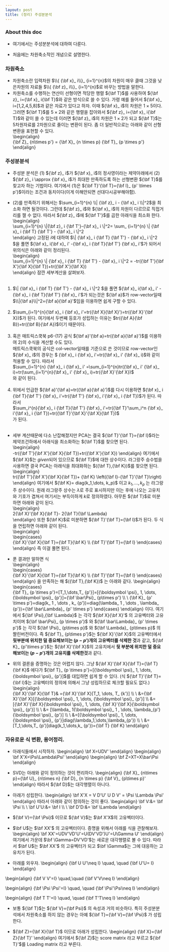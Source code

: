 ```yaml
---	
layout: post	
title: (정리) 주성분분석	
--- 	
```


### About this doc

- 여기에서는 주성분분석에 대하여 다룬다. 

- 처음에는 차원축소적인 개념으로 설명한다. 

### 차원축소

- 차원축소란 입력차원 $\\{ {\bf x}_ i\\}_ {i=1}^{n}$의 차원이 매우 클때 그것을 낮은차원의 자료들 $\\{ {\bf z}_ i\\}_ {i=1}^{n}$로 바꾸는 방법을 말한다. 	
- 차원축소를 수행하는 연산이 선형이면 적당한 행렬 ${\bf T}$를 사용하여 ${\bf z}_ i={\bf x}_ i{\bf T}$와 같은 방식으로 쓸 수 있다. 가령 예를 들어서 ${\bf x}_ i=[1,2,4,5,8]$과 같은 자료가 있다고 하자. 이때 ${\bf x}_ i$의 차원은 $1\times 5$이다. 그러면 ${\bf T}$를 $5\times 2$와 같은 행렬을 잡아와서 ${\bf z}_ i={\bf x}_ i{\bf T}$와 같이 쓸 수 있는데 이러면 ${\bf z}_ i$의 차원은 $1 \times 2$가 되고 ${\bf T}$는 5차원자료를 2차원으로 줄이는 변환이 된다. 좀 더 일반적으로는 아래와 같이 선형변환을 표현할 수 있다. 	
\begin{align}	
{\bf Z}_ {n\times p'} = {\bf X}_ {n \times p} {\bf T}_ {p \times p'} 	
\end{align}	

### 주성분분석 

- 주성분 분석은 (1) ${\bf z}_ i$가 ${\bf x}_ i$의 정사영이라는 제약아래에서 (2) ${\bf z}_ i \approx {\bf x}_ i$가 최대한 만족하도록 하는 선형변환 ${\bf T}$를 찾고자 하는 기법이다. 여기에서 (1)은  ${\bf T}'{\bf T}={\bf I}_ {p' \times p'}$이라는 조건과 동치이다(이게 이해안되면 선대다시공부해야함). 	

- (2)를 만족하기 위해서는 $\sum_{i=1}^{n} \\| {\bf z}_ i - {\bf x}_ i \\|^2$을 최소화 하면 될것이다. 그런데 ${\bf z}_ i$와 ${\bf x}_ i$의 차원이 다르므로 직접거리를 잴 수 없다. 따라서 ${\bf z}_ i$에 ${\bf T'}$를 곱한 아래식을 최소화 한다. 	
\begin{align}	
\sum_{i=1}^{n} \\|{\bf z}_ i {\bf T'}-{\bf x}_ i \\|^2= \sum_ {i=1}^{n}  \\| {\bf x}_ i {\bf T} {\bf T'} - {\bf x}_ i \\|^2 	
\end{align}	
고정된 $i$에 대하여 $\\| {\bf x}_ i {\bf T} {\bf T'} - {\bf x}_ i \\|^2 $을 풀면 ${\bf x}_ i{\bf x}_ i' -{\bf x}_ i {\bf T}{\bf T'} {\bf x}_ i'$가 되어서 위의식은 아래와 같이 정리된다. 	
\begin{align}	
\sum_{i=1}^{n}  \\| {\bf x}_ i {\bf T} {\bf T'} - {\bf x}_ i \\|^2 = -tr({\bf T'}{\bf X'}{\bf X}{\bf T})+tr({\bf X'}{\bf X})	
\end{align}	
잠깐 세부계산을 살펴보자. <br/><br/>	
1) $\\| {\bf x}_ i {\bf T} {\bf T'} - {\bf x}_ i \\|^2 $을 풀면 ${\bf x}_ i{\bf x}_ i' -{\bf x}_ i {\bf T}{\bf T'} {\bf x}_ i'$가 되는것은 ${\bf a}$가 row-vector일때 $\\|{\bf a}\\|^2={\bf a}{\bf a}'$임을 이용하면 쉽게 구할 수 있다. <br/><br/>	
2) $\sum_{i=1}^{n}{\bf x}_ i {\bf x}_ i'=tr({\bf X}{\bf X}')=tr({\bf X}'{\bf X})$가 된다. 여기에서 두번째 등호가 성립하는 이유는 $tr({\bf A}{\bf B})=tr({\bf B}{\bf A})$이기 때문이다. <br/><br/>	
3) 혹은 매트릭스쿡북 p6-(17) 공식 ${\bf a}'{\bf a}=tr({\bf a}{\bf a}')$를 이용하여 2)의 수식을 계산할 수도 있다. 	
매트릭스쿡북의 공식은 col-vector일때를 기준으로 쓴 것이므로 row-vector인 ${\bf x}_ i$의 경우는 $ {\bf x}_ i {\bf x}_ i'=tr({\bf x}_ i' {\bf x}_ i)$와 같이 적용할 수 있다. 따라서 	
$\sum_{i=1}^{n} {\bf x}_ i {\bf x}_ i' =\sum_{i=1}^{n}tr({\bf x}_ i' {\bf x}_ i)=tr(\sum_{i=1}^{n}{\bf x}_ i' {\bf x}_ i)=tr({\bf X}'{\bf X})$	
와 같이 된다.  <br/><br/>	
4) 위에서 언급한 ${\bf a}'{\bf a}=tr({\bf a}{\bf a}')$를 다시 이용하면 ${\bf x}_ i {\bf T}{\bf T'} {\bf x}_ i'=tr({\bf T'} {\bf x}_ i'{\bf x}_ i {\bf T})$가 된다. 따라서 	
$\sum_i^{n}{\bf x}_ i {\bf T}{\bf T'} {\bf x}_ i'=tr({\bf T}'\sum_i^n {\bf x}_ i'{\bf x}_ i  {\bf T})=tr({\bf T}'{\bf X}'{\bf X}{\bf T})$	
가 된다. <br/><br/>	

- 세부 계산때문에 다소 난잡해졌지만 PCA는 결국 ${\bf T}'{\bf T}={\bf I}$라는 제약조건하에서 아래식을 최소화하는 ${\bf T}$를 찾으면 된다. 	
\begin{align}	
-tr({\bf T'}{\bf X'}{\bf X}{\bf T})+tr({\bf X'}{\bf X})	
\end{align}	
여기에서 ${\bf X}$는 *given*되어 있으므로 ${\bf T}$에 대한 상수이다. 라그랑주 승수법을 사용하면 결국 PCA는 아래식을 최대화하는 $({\bf T},{\bf K})$를 찾으면 된다. 	
\begin{align}	
tr({\bf T'}{\bf X'}{\bf X}{\bf T})+ {\bf K} \left({\bf I}-{\bf T}'{\bf T}\right)	
\end{align}	
여기에서 ${\bf K}= diag(k_1,\dots, k_p)$ 이고 $k_1,\dots,k_p$ 는 라그랑주 상수이다. 원래 라그랑주 상수는 $\lambda$로 주로 표시하지만 이는 후에 나오는 고유치와 기호가 겹쳐서 여기서는 부득이하게 $k$로 정의하였다. 아무튼 ${\bf T}$로 미분하면 아래와 같이 된다. 	
\begin{align}	
2{\bf X}'{\bf X}{\bf T}- 2{\bf T}{\bf \Lambda}	
\end{align}	
또한 ${\bf K}$로 미분하면 ${\bf T}'{\bf T}={\bf I}$가 된다. 두 식을 연립하면 아래와 같이 된다. 	
\begin{align}	
\begin{cases}	
{\bf X}'{\bf X}{\bf T}={\bf T}{\bf K} \\\\ 
{\bf T}'{\bf T}={\bf I}	
\end{cases}	
\end{align}	
즉 이걸 풀면 된다. 	

- 푼 결과만 말하면 식	
\begin{align}	
\begin{cases}	
{\bf X}'{\bf X}{\bf T}={\bf T}{\bf K} \\\\ 
{\bf T}'{\bf T}={\bf I}	
\end{cases}	
\end{align}	
을 만족하는 해 $({\bf T},{\bf K})$ 는 아래와 같다. 
\begin{align}	
\begin{cases}	
{\bf T}_ {p \times p'}=[T_1,\dots,T_ {p'}]=[{\boldsymbol \psi}_ 1, \dots,{\boldsymbol \psi}_ {p'}]={\bf \bar\Psi}_ {p\times p'}	 \\\\ \\
{\bf K}_ {p' \times p'}=diag(k_ 1 , \dots , k_ {p'})=diag(\lambda_ 1 , \dots , \lambda_ {p'})={\bf \bar\Lambda}_ {p' \times p'}
\end{cases}	
\end{align}	
이다. 여기에서 ${\bf \Psi},{\bf \Lambda}$ 는 각각 ${\bf X}{\bf X}'$ 의 고유벡터와 고유치이며 ${\bf \bar\Psi}_ {p \times p'}$ 와 ${\bf \bar\Lambda}_ {p' \times p'}$ 는 각각 ${\bf \Psi}_ {p\times p}$ 와 ${\bf \Lambda}_ {p\times p}$ 의 짤린버전이다. 즉 ${\bf T}_ {p\times p'}$는 ${\bf X}'{\bf X}$의 고유벡터에서 **뒷부분에 위치한 덜 중요해보이는 $(p-p')$개의 고유벡터를 삭제한 것**과 같고, ${\bf K}_ {p'\times p'}$는 ${\bf X}'{\bf X}$의 고유치에서 **뒷 부분에 위치한 덜 중요해보이는 $(p-p')$개의 고유치를 삭제한것**과 같다. 

- 위의 결론을 증명하는 것은 어렵지 않다. 그냥 ${\bf X}'{\bf X}{\bf T}={\bf T}{\bf K}$ 에다가 ${\bf T}_ {p \times p'}=[{\boldsymbol \psi}_ 1, \dots, {\boldsymbol \psi}_ {p'}]$를 대입하면 쉽게 할 수 있다. (식 ${\bf T}'{\bf T}={\bf I}$는 고유벡터의 정의에 의해서 그냥 성립하므로 체크할 필요도 없다.) 	
\begin{align}	
{\bf X}'{\bf X}{\bf T}&
={\bf X}'{\bf X}[T_1, \dots, T_ {k'}] \\\\ \\
&={\bf X}'{\bf X}[{\boldsymbol \psi}_ 1, \dots, {\boldsymbol \psi}_ {p'}] \\\\ 
&=[{\bf X}'{\bf X}{\boldsymbol \psi}_ 1, \dots, {\bf X}'{\bf X}{\boldsymbol \psi}_ {p'}] \\\\ \\
&= [\lambda_ 1{\boldsymbol \psi}_ 1 , \dots, \lambda_{p'}{\boldsymbol \psi}_ {p'}] \\\\ \\
&=[{\boldsymbol \psi}_ 1, \dots, {\boldsymbol \psi}_ {p'}]diag(\lambda_1,\dots,\lambda_{p'}) \\\\ \\
&=[T_1,\dots,T_ {p'}]diag(k_1,\dots,k_ {p'})={\bf T} {\bf K}
\end{align}

### 자유로운 식 변환, 용어정리. 

- 아래식들에서 시작하자. 
\begin{align}
\bf X=UDV'
\end{align}
\begin{align}
\bf X'X=\Psi\Lambda\Psi'
\end{align}
\begin{align}
\bf Z=XT=X\bar\Psi
\end{align}

- SVD는 아래와 같이 정의하는 것이 편리하다. 
\begin{align}
{\bf X}_ {n\times p}={\bf U}_ {n\times n} {\bf D}_ {n \times p} {\bf V}_ {p\times p}'
\end{align}
따라서 ${\bf D}$는 대각행렬이 아니다. 

- 아래가 성립한다. 
\begin{align}
\bf X'X = V D'U' U D V' = \Psi \Lambda \Psi'
\end{align}
따라서 아래와 같이 정의하는 것이 좋다. 
\begin{align}
\bf V:&= \bf \Psi \\\\ \\
\bf U'U:&= \bf I \\\\ \\
\bf D'D:&= \bf \Lambda 
\end{align}

- ${\bf V}={\bf \Psi}$ 이므로 ${\bf V}$는 $\bf X'X$의 고유벡터이다. 

- $\bf U$는 $\bf XX'$ 의 고유벡터이다. 증명을 위해서 아래를 식을 관찰해보자. 
\begin{align}
\bf XX'=UDV'VD'U'=U(DV'VD')U'=U\Gamma U'
\end{align}
여기에서 가운데 $\bf \Gamma=DV'VD'$는 새로운 대각행렬로 볼 수 있다. 따라서 $\bf U$는 $\bf XX'$ 의 고유벡터가 되고 $\bf \Gamma$는 그에 대응하는 고유치가 된다.


- 아래를 외우자. 
\begin{align}
{\bf U U'\neq I} \quad, \quad {\bf U'U= I}
\end{align}

\begin{align}
{\bf V V'=I} \quad,\quad {\bf V'V\neq I}
\end{align}

\begin{align}
{\bf \Psi \Psi'=I} \quad, \quad {\bf \Psi'\Psi\neq I}
\end{align}

\begin{align}
{\bf T T'=I} \quad, \quad {\bf T'T\neq I}
\end{align}

- 보통 ${\bf T}$는 ${\bf V}={\bf Psi}$ 의 속성과 거의 비슷하다. 특히 주성분분석에서 차원축소를 하지 않는 경우는 아예 ${\bf T}={\bf V}={\bf \Psi}$ 가 성립한다. 

- ${\bf Z}={\bf X}{\bf T}$ 이므로 아래가 성립한다. 
\begin{align}
{\bf X}={\bf Z}{\bf T}'
\end{align}
여기에서 ${\bf Z}$는 score matrix 라고 부르고 ${\bf T}'$를 Loading matrix 라고 부른다. 
